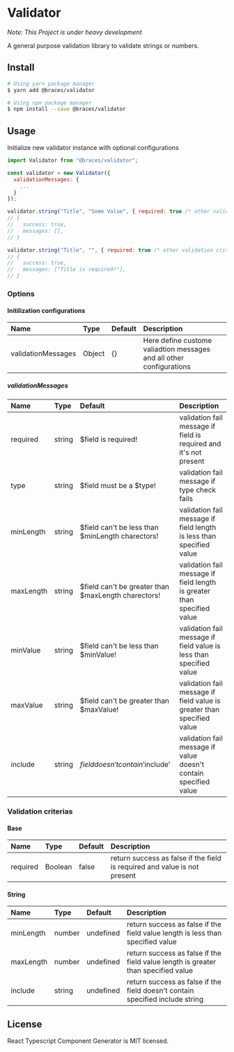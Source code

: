 # Validator
*Note: This Project is under heavy development*

A general purpose validation library to validate strings or numbers.

## Install
  ```bash
  # Using yarn package manager
  $ yarn add @braces/validator

  # Using npm package manager
  $ npm install --save @braces/validator
  ```

## Usage
Initialize new validator instance with optional configurations

  ```javascript
  import Validator from "@braces/validator";

  const validator = new Validator({
    validationMessages: {
      ...
    }
  });

  validator.string("Title", "Some Value", { required: true /* other validation criteria*/ })
  // {
  //   success: true,
  //   messages: [],
  // }

  validator.string("Title", "", { required: true /* other validation criteria*/ })
  // {
  //   success: true,
  //   messages: ["Title is required!"],
  // }
  ```

### Options
#### Initilization configurations
| Name                                               | Type     | Default  | Description                                                                                                                                                                              |
| :------------------------------------------------- | :------- | :------- | :--------------------------------------------------------------------------------------------------------------------------------------------------------------------------------------- |
|validationMessages|Object|{}|Here define custome valiadtion messages and all other configurations

##### validationMessages
| Name                                               | Type     | Default  | Description                                                                                                                                                                              |
| :------------------------------------------------- | :------- | :------- | :--------------------------------------------------------------------------------------------------------------------------------------------------------------------------------------- |
|required|string|$field is required!|validation fail message if field is required and it's not present|
|type|string|$field must be a $type!|validation fail message if type check fails|
|minLength|string|$field can't be less than $minLength charectors!|validation fail message if field length is less than specified value|
|maxLength|string|$field can't be greater than $maxLength charectors!|validation fail message if field length is greater than specified value|
|minValue|string|$field can't be less than $minValue!|validation fail message if field value is less than specified value|
|maxValue|string|$field can't be greater than $maxValue!|validation fail message if field value is greater than specified value|
|include|string|$field doesn't contain '$include'|validation fail message if value doesn't contain specified value|

### Validation criterias
#### Base
| Name                                               | Type     | Default  | Description                                                                                                                                                                              |
| :------------------------------------------------- | :------- | :------- | :--------------------------------------------------------------------------------------------------------------------------------------------------------------------------------------- |
|required|Boolean|false|return success as false if the field is required and value is not present|

#### String
| Name                                               | Type     | Default  | Description                                                                                                                                                                              |
| :------------------------------------------------- | :------- | :------- | :--------------------------------------------------------------------------------------------------------------------------------------------------------------------------------------- |
|minLength|number|undefined|return success as false if the field value length is less than specified value|
|maxLength|number|undefined|return success as false if the field value length is greater than specified value|
|include|string|undefined|return success as false if the field doesn't contain specified include string|



## License

React Typescript Component Generator is MIT licensed.